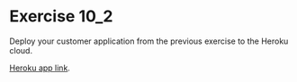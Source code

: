 # Exercise 10_2

Deploy your customer application from the previous exercise to the Heroku cloud.

[Heroku app link](https://quiet-citadel-30477.herokuapp.com/).